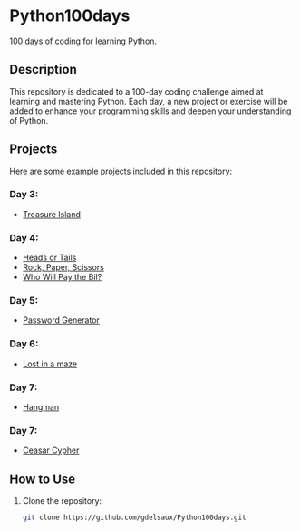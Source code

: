 # Python100days

100 days of coding for learning Python.

## Description

This repository is dedicated to a 100-day coding challenge aimed at learning and mastering Python. Each day, a new project or exercise will be added to enhance your programming skills and deepen your understanding of Python.

## Projects

Here are some example projects included in this repository:

### Day 3:
<ul>
   <li>
      <a href="https://github.com/gdelsaux/Python100days/blob/main/day3/projects/Treasure%20Island/README.md">Treasure Island</a>
   </li>
</ul>

### Day 4:
<ul>
   <li>
      <a href="https://github.com/gdelsaux/Python100days/blob/main/day4/projects/head%20or%20tail/README.md">Heads or Tails</a>
   </li>
   <li>
      <a href="https://github.com/gdelsaux/Python100days/blob/main/day4/projects/rock%20paper%20scissors/README.md">Rock, Paper, Scissors</a>
   </li>
   <li>
      <a href="https://github.com/gdelsaux/Python100days/blob/main/day4/projects/Who%20will%20pay%20the%20bill/README.md">Who Will Pay the Bil?</a>
   </li>
</ul>

### Day 5:
<ul>
   <li>
      <a href="https://github.com/gdelsaux/Python100days/tree/main/day5/projects/password%20generator/README.md">Password Generator</a>
   </li>
</ul>

### Day 6:
<ul>
   <li>
      <a href="https://github.com/gdelsaux/Python100days/tree/main/day6/projects/reeborg%20maze/README.md">Lost in a maze</a>
   </li>
</ul>

### Day 7:
<ul>
   <li>
      <a href="https://github.com/gdelsaux/Python100days/tree/main/day7/projects/hangman/readme.md">Hangman</a>
   </li>
</ul>

### Day 7:
<ul>
   <li>
      <a href="https://github.com/gdelsaux/Python100days/tree/main/day8/projects/ceasar_cypher/readme.md">Ceasar Cypher</a>
   </li>
</ul>

## How to Use

1. Clone the repository:
   ```bash
   git clone https://github.com/gdelsaux/Python100days.git